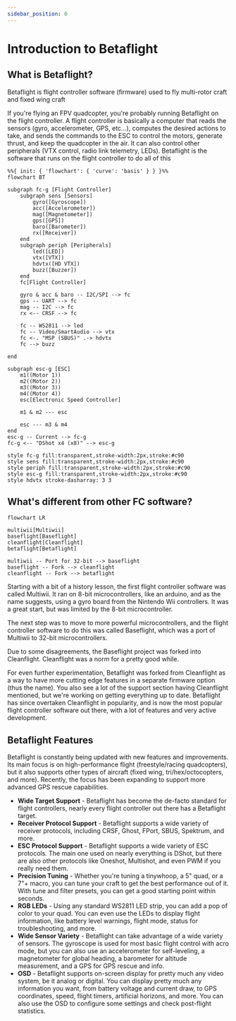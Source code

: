 ```yaml
---
sidebar_position: 0
---
```


# Introduction to Betaflight

## What is Betaflight?

Betaflight is flight controller software (firmware) used to fly multi-rotor craft and fixed wing craft

If you're flying an FPV quadcopter, you're probably running Betaflight on the flight controller. A flight controller is basically a computer that reads the sensors
(gyro, accelerometer, GPS, etc...), computes the desired actions to take, and sends the commands to the ESC to control the motors, generate thrust, and keep the quadcopter in the air. It can also control other peripherals (VTX control, radio link telemetry, LEDs).
Betaflight is the software that runs on the flight controller to do all of this

```mermaid
%%{ init: { 'flowchart': { 'curve': 'basis' } } }%%
flowchart BT

subgraph fc-g [Flight Controller]
	subgraph sens [Sensors]
		gyro([Gyroscope])
		acc([Accelerometer])
		mag([Magnetometer])
		gps([GPS])
		baro([Barometer])
		rx([Receiver])
	end
	subgraph periph [Peripherals]
		led([LED])
		vtx([VTX])
		hdvtx([HD VTX])
		buzz([Buzzer])
	end
	fc[Flight Controller]

	gyro & acc & baro -- I2C/SPI --> fc
	gps -- UART --> fc
	mag -- I2C --> fc
	rx <-- CRSF --> fc

	fc -- WS2811 --> led
	fc -- Video/SmartAudio --> vtx
	fc <-. "MSP (SBUS)" .-> hdvtx
	fc --> buzz

end

subgraph esc-g [ESC]
    m1((Motor 1))
	m2((Motor 2))
	m3((Motor 3))
	m4((Motor 4))
    esc[Electronic Speed Controller]

    m1 & m2 --- esc

    esc --- m3 & m4
end
esc-g -- Current --> fc-g
fc-g <-- "DShot x4 (x8)" --> esc-g

style fc-g fill:transparent,stroke-width:2px,stroke:#c90
style sens fill:transparent,stroke-width:2px,stroke:#c90
style periph fill:transparent,stroke-width:2px,stroke:#c90
style esc-g fill:transparent,stroke-width:2px,stroke:#c90
style hdvtx stroke-dasharray: 3 3

```

## What's different from other FC software?

```mermaid
flowchart LR

multiwii[Multiwii]
baseflight[Baseflight]
cleanflight[Cleanflight]
betaflight[Betaflight]

multiwii -- Port for 32-bit --> baseflight
baseflight -- Fork --> cleanflight
cleanflight -- Fork --> betaflight
```

Starting with a bit of a history lesson, the first flight controller software was called Multiwii. It ran on 8-bit microcontrollers, like an arduino, and as the name suggests, using a gyro board from the Nintendo Wii controllers. It was a great start, but was limited by the 8-bit microcontroller.

The next step was to move to more powerful microcontrollers, and the flight controller software to do this was called Baseflight, which was a port of Multiwii to 32-bit microcontrollers.

Due to some disagreements, the Baseflight project was forked into Cleanflight. Cleanflight was a norm for a pretty good while.

For even further experimentation, Betaflight was forked from Cleanflight as a way to have more cutting edge features in a separate firmware option (thus the name). You also see a lot of the support section having Cleanflight mentioned, but we're working on getting everything up to date. Betaflight has since overtaken Cleanflight in popularity, and is now the most popular flight controller software out there, with a lot of features and very active development.

## Betaflight Features

Betaflight is constantly being updated with new features and improvements. Its main focus is on high-performance flight (freestyle/racing quadcopters), but it also supports other types of aircraft (fixed wing, tri/hex/octocopters, and more). Recently, the focus has been expanding to support more advanced GPS rescue capabilities.

- **Wide Target Support** - Betaflight has become the de-facto standard for flight controllers, nearly every flight controller out there has a Betaflight target.
- **Receiver Protocol Support** - Betaflight supports a wide variety of receiver protocols, including CRSF, Ghost, FPort, SBUS, Spektrum, and more.
- **ESC Protocol Support** - Betaflight supports a wide variety of ESC protocols. The main one used on nearly everything is DShot, but there are also other protocols like Oneshot, Multishot, and even PWM if you really need them.
- **Precision Tuning** - Whether you're tuning a tinywhoop, a 5" quad, or a 7"+ macro, you can tune your craft to get the best performance out of it. With tune and filter presets, you can get a good starting point within seconds.
- **RGB LEDs** - Using any standard WS2811 LED strip, you can add a pop of color to your quad. You can even use the LEDs to display flight information, like battery level warnings, flight mode, status for troubleshooting, and more.
- **Wide Sensor Variety** - Betaflight can take advantage of a wide variety of sensors. The gyroscope is used for most basic flight control with acro mode, but you can also use an accelerometer for self-leveling, a magnetometer for global heading, a barometer for altitude measurement, and a GPS for GPS rescue and info.
- **OSD** - Betaflight supports on-screen display for pretty much any video system, be it analog or digital. You can display pretty much any information you want, from battery voltage and current draw, to GPS coordinates, speed, flight timers, artificial horizons, and more. You can also use the OSD to configure some settings and check post-flight statistics.
